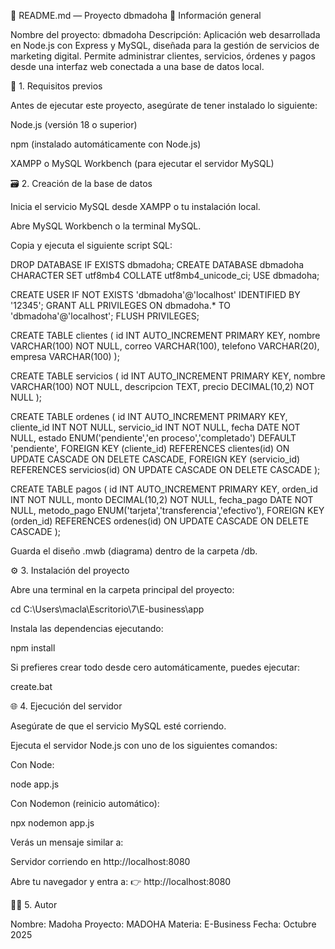 🧾 README.md — Proyecto dbmadoha
📌 Información general

Nombre del proyecto: dbmadoha
Descripción: Aplicación web desarrollada en Node.js con Express y MySQL, diseñada para la gestión de servicios de marketing digital.
Permite administrar clientes, servicios, órdenes y pagos desde una interfaz web conectada a una base de datos local.

🧩 1. Requisitos previos

Antes de ejecutar este proyecto, asegúrate de tener instalado lo siguiente:

Node.js (versión 18 o superior)

npm (instalado automáticamente con Node.js)

XAMPP o MySQL Workbench (para ejecutar el servidor MySQL)

🗃️ 2. Creación de la base de datos

Inicia el servicio MySQL desde XAMPP o tu instalación local.

Abre MySQL Workbench o la terminal MySQL.

Copia y ejecuta el siguiente script SQL:

DROP DATABASE IF EXISTS dbmadoha;
CREATE DATABASE dbmadoha CHARACTER SET utf8mb4 COLLATE utf8mb4_unicode_ci;
USE dbmadoha;

CREATE USER IF NOT EXISTS 'dbmadoha'@'localhost' IDENTIFIED BY '12345';
GRANT ALL PRIVILEGES ON dbmadoha.* TO 'dbmadoha'@'localhost';
FLUSH PRIVILEGES;

CREATE TABLE clientes (
  id INT AUTO_INCREMENT PRIMARY KEY,
  nombre VARCHAR(100) NOT NULL,
  correo VARCHAR(100),
  telefono VARCHAR(20),
  empresa VARCHAR(100)
);

CREATE TABLE servicios (
  id INT AUTO_INCREMENT PRIMARY KEY,
  nombre VARCHAR(100) NOT NULL,
  descripcion TEXT,
  precio DECIMAL(10,2) NOT NULL
);

CREATE TABLE ordenes (
  id INT AUTO_INCREMENT PRIMARY KEY,
  cliente_id INT NOT NULL,
  servicio_id INT NOT NULL,
  fecha DATE NOT NULL,
  estado ENUM('pendiente','en proceso','completado') DEFAULT 'pendiente',
  FOREIGN KEY (cliente_id) REFERENCES clientes(id)
    ON UPDATE CASCADE
    ON DELETE CASCADE,
  FOREIGN KEY (servicio_id) REFERENCES servicios(id)
    ON UPDATE CASCADE
    ON DELETE CASCADE
);

CREATE TABLE pagos (
  id INT AUTO_INCREMENT PRIMARY KEY,
  orden_id INT NOT NULL,
  monto DECIMAL(10,2) NOT NULL,
  fecha_pago DATE NOT NULL,
  metodo_pago ENUM('tarjeta','transferencia','efectivo'),
  FOREIGN KEY (orden_id) REFERENCES ordenes(id)
    ON UPDATE CASCADE
    ON DELETE CASCADE
);


Guarda el diseño .mwb (diagrama) dentro de la carpeta /db.

⚙️ 3. Instalación del proyecto

Abre una terminal en la carpeta principal del proyecto:

cd C:\Users\macla\Escritorio\7\E-business\app


Instala las dependencias ejecutando:

npm install


Si prefieres crear todo desde cero automáticamente, puedes ejecutar:

create.bat

🌐 4. Ejecución del servidor

Asegúrate de que el servicio MySQL esté corriendo.

Ejecuta el servidor Node.js con uno de los siguientes comandos:

Con Node:

node app.js


Con Nodemon (reinicio automático):

npx nodemon app.js


Verás un mensaje similar a:

Servidor corriendo en http://localhost:8080


Abre tu navegador y entra a:
👉 http://localhost:8080


👨‍💻 5. Autor

Nombre: Madoha
Proyecto: MADOHA
Materia: E-Business
Fecha: Octubre 2025

